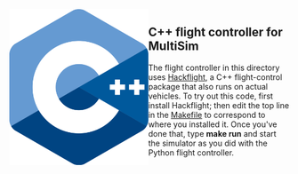 <img src="logo.png" width=250 align="left">

## C++ flight controller for MultiSim

The flight controller in this directory uses
[Hackflight](https://github.com/simondlevy/Hackflight),
a C++ flight-control package that also runs on actual vehicles.  To try out 
this code, first install Hackflight; then edit the top line in the 
[Makefile](https://github.com/simondlevy/MultiSim/blob/master/FlightControllers/cpp/Makefile#L9-L10)
to correspond to where you installed it.  Once you've done that, type <b>make run</b> and start
the simulator as you did with the Python flight controller.
